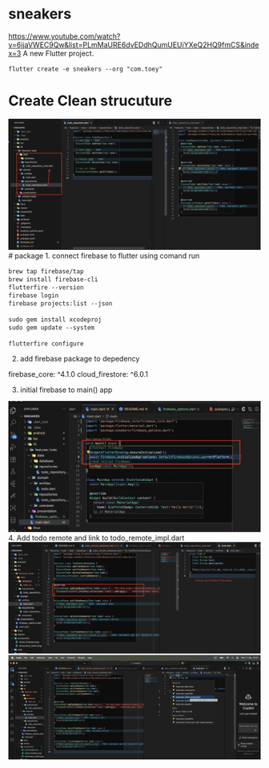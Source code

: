 # sneakers
https://www.youtube.com/watch?v=6jjaVWEC9Qw&list=PLmMaURE6dvEDdhQumUEUiYXeQ2HQ9fmCS&index=3
A new Flutter project.
```
flutter create -e sneakers --org "com.toey"
```

# Create Clean strucuture
<img src="screenshot/strucuture_todo1.png">
# package 
1. connect firebase to flutter using comand run

```
brew tap firebase/tap
brew install firebase-cli
flutterfire --version
firebase login
firebase projects:list --json

sudo gem install xcodeproj
sudo gem update --system

flutterfire configure
```

2. add firebase package to depedency

firebase_core: ^4.1.0
cloud_firestore: ^6.0.1

3. initial firebase to main() app
<img src="screenshot/initial_firebase.png">
4. Add todo remote and link to todo_remote_impl.dart
<img src="screenshot/addTodoRemote_json.png">
<img src="screenshot/addTodoRemote_jsonserail.png">
